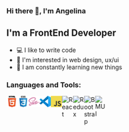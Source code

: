 ### Hi there 👋, I'm Angelina

## I'm a FrontEnd Developer
- 💻 I like to write code
- 🌈 I'm interested in web design, ux/ui
- 👀 I am constantly learning new things

### Languages and Tools:

<img align="left" alt="HTML5" width="26px" src="https://raw.githubusercontent.com/github/explore/80688e429a7d4ef2fca1e82350fe8e3517d3494d/topics/html/html.png" />
<img align="left" alt="CSS3" width="26px" src="https://raw.githubusercontent.com/github/explore/80688e429a7d4ef2fca1e82350fe8e3517d3494d/topics/css/css.png" />
<img align="left" alt="Sass" width="26px" src="https://raw.githubusercontent.com/github/explore/80688e429a7d4ef2fca1e82350fe8e3517d3494d/topics/sass/sass.png" />
<img align="left" alt="Visual Studio Code" width="26px" src="https://raw.githubusercontent.com/github/explore/80688e429a7d4ef2fca1e82350fe8e3517d3494d/topics/visual-studio-code/visual-studio-code.png" />
<img align="left" alt="JavaScript" width="26px" src="https://raw.githubusercontent.com/github/explore/80688e429a7d4ef2fca1e82350fe8e3517d3494d/topics/javascript/javascript.png" />
<img align="left" alt="React" width="26px" src="https://user-images.githubusercontent.com/89914003/201101379-f3d0c183-4171-458c-92a2-2d503f35e3f9.png" />
<img align="left" alt="Redux" width="26px" src="https://d33wubrfki0l68.cloudfront.net/0834d0215db51e91525a25acf97433051f280f2f/c30f5/img/redux.svg" />
<img align="left" alt="Bootstrap" width="26px" src="https://turumburum.ua/development/img/development/1024px-Bootstrap_logo.svg.png" />
<img align="left" alt="MUI" width="26px" src="https://user-images.githubusercontent.com/89914003/201101858-e7fe1e6a-78c5-4aa9-823e-a3950c2bf0f4.png" />
